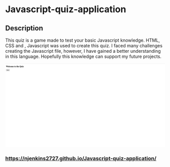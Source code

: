 # Javascript-quiz-application

## Description

This quiz is a game made to test your basic Javascript knowledge. HTML, CSS and , Javascript was used to create this quiz. I faced many challenges creating the Javascript file, however, I have gained a better understanding in this language. Hopefully this knowledge can support my future projects.

![Image of Javascript Quiz](./image/quiz-screenshot.png)

### https://njenkins2727.github.io/Javascript-quiz-application/

